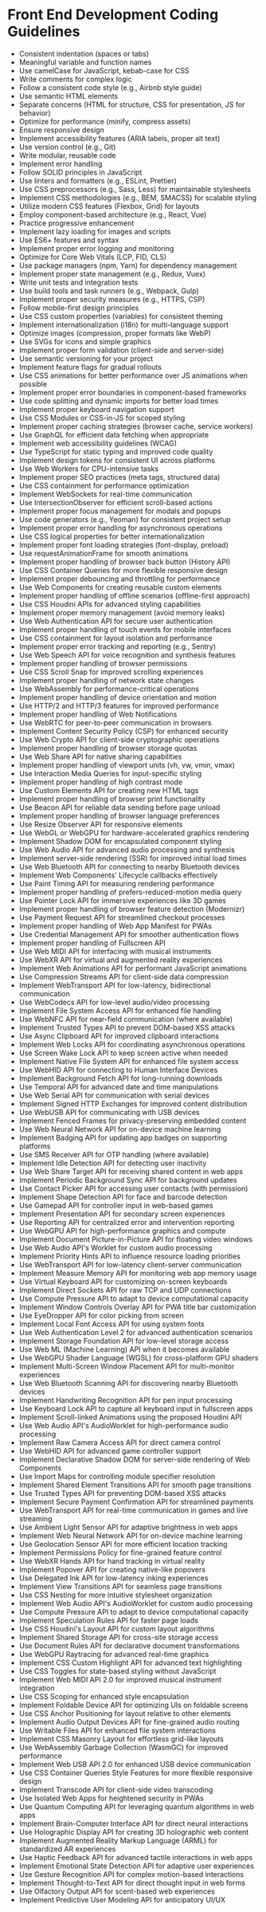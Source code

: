 # Front End Development Coding Guidelines

- Consistent indentation (spaces or tabs)
- Meaningful variable and function names
- Use camelCase for JavaScript, kebab-case for CSS
- Write comments for complex logic
- Follow a consistent code style (e.g., Airbnb style guide)
- Use semantic HTML elements
- Separate concerns (HTML for structure, CSS for presentation, JS for behavior)
- Optimize for performance (minify, compress assets)
- Ensure responsive design
- Implement accessibility features (ARIA labels, proper alt text)
- Use version control (e.g., Git)
- Write modular, reusable code
- Implement error handling
- Follow SOLID principles in JavaScript
- Use linters and formatters (e.g., ESLint, Prettier)
- Use CSS preprocessors (e.g., Sass, Less) for maintainable stylesheets
- Implement CSS methodologies (e.g., BEM, SMACSS) for scalable styling
- Utilize modern CSS features (Flexbox, Grid) for layouts
- Employ component-based architecture (e.g., React, Vue)
- Practice progressive enhancement
- Implement lazy loading for images and scripts
- Use ES6+ features and syntax
- Implement proper error logging and monitoring
- Optimize for Core Web Vitals (LCP, FID, CLS)
- Use package managers (npm, Yarn) for dependency management
- Implement proper state management (e.g., Redux, Vuex)
- Write unit tests and integration tests
- Use build tools and task runners (e.g., Webpack, Gulp)
- Implement proper security measures (e.g., HTTPS, CSP)
- Follow mobile-first design principles
- Use CSS custom properties (variables) for consistent theming
- Implement internationalization (i18n) for multi-language support
- Optimize images (compression, proper formats like WebP)
- Use SVGs for icons and simple graphics
- Implement proper form validation (client-side and server-side)
- Use semantic versioning for your project
- Implement feature flags for gradual rollouts
- Use CSS animations for better performance over JS animations when possible
- Implement proper error boundaries in component-based frameworks
- Use code splitting and dynamic imports for better load times
- Implement proper keyboard navigation support
- Use CSS Modules or CSS-in-JS for scoped styling
- Implement proper caching strategies (browser cache, service workers)
- Use GraphQL for efficient data fetching when appropriate
- Implement web accessibility guidelines (WCAG)
- Use TypeScript for static typing and improved code quality
- Implement design tokens for consistent UI across platforms
- Use Web Workers for CPU-intensive tasks
- Implement proper SEO practices (meta tags, structured data)
- Use CSS containment for performance optimization
- Implement WebSockets for real-time communication
- Use IntersectionObserver for efficient scroll-based actions
- Implement proper focus management for modals and popups
- Use code generators (e.g., Yeoman) for consistent project setup
- Implement proper error handling for asynchronous operations
- Use CSS logical properties for better internationalization
- Implement proper font loading strategies (font-display, preload)
- Use requestAnimationFrame for smooth animations
- Implement proper handling of browser back button (History API)
- Use CSS Container Queries for more flexible responsive design
- Implement proper debouncing and throttling for performance
- Use Web Components for creating reusable custom elements
- Implement proper handling of offline scenarios (offline-first approach)
- Use CSS Houdini APIs for advanced styling capabilities
- Implement proper memory management (avoid memory leaks)
- Use Web Authentication API for secure user authentication
- Implement proper handling of touch events for mobile interfaces
- Use CSS containment for layout isolation and performance
- Implement proper error tracking and reporting (e.g., Sentry)
- Use Web Speech API for voice recognition and synthesis features
- Implement proper handling of browser permissions
- Use CSS Scroll Snap for improved scrolling experiences
- Implement proper handling of network state changes
- Use WebAssembly for performance-critical operations
- Implement proper handling of device orientation and motion
- Use HTTP/2 and HTTP/3 features for improved performance
- Implement proper handling of Web Notifications
- Use WebRTC for peer-to-peer communication in browsers
- Implement Content Security Policy (CSP) for enhanced security
- Use Web Crypto API for client-side cryptographic operations
- Implement proper handling of browser storage quotas
- Use Web Share API for native sharing capabilities
- Implement proper handling of viewport units (vh, vw, vmin, vmax)
- Use Interaction Media Queries for input-specific styling
- Implement proper handling of high contrast mode
- Use Custom Elements API for creating new HTML tags
- Implement proper handling of browser print functionality
- Use Beacon API for reliable data sending before page unload
- Implement proper handling of browser language preferences
- Use Resize Observer API for responsive elements
- Use WebGL or WebGPU for hardware-accelerated graphics rendering
- Implement Shadow DOM for encapsulated component styling
- Use Web Audio API for advanced audio processing and synthesis
- Implement server-side rendering (SSR) for improved initial load times
- Use Web Bluetooth API for connecting to nearby Bluetooth devices
- Implement Web Components' Lifecycle callbacks effectively
- Use Paint Timing API for measuring rendering performance
- Implement proper handling of prefers-reduced-motion media query
- Use Pointer Lock API for immersive experiences like 3D games
- Implement proper handling of browser feature detection (Modernizr)
- Use Payment Request API for streamlined checkout processes
- Implement proper handling of Web App Manifest for PWAs
- Use Credential Management API for smoother authentication flows
- Implement proper handling of Fullscreen API
- Use Web MIDI API for interfacing with musical instruments
- Use WebXR API for virtual and augmented reality experiences
- Implement Web Animations API for performant JavaScript animations
- Use Compression Streams API for client-side data compression
- Implement WebTransport API for low-latency, bidirectional communication
- Use WebCodecs API for low-level audio/video processing
- Implement File System Access API for enhanced file handling
- Use WebNFC API for near-field communication (where available)
- Implement Trusted Types API to prevent DOM-based XSS attacks
- Use Async Clipboard API for improved clipboard interactions
- Implement Web Locks API for coordinating asynchronous operations
- Use Screen Wake Lock API to keep screen active when needed
- Implement Native File System API for enhanced file system access
- Use WebHID API for connecting to Human Interface Devices
- Implement Background Fetch API for long-running downloads
- Use Temporal API for advanced date and time manipulations
- Use Web Serial API for communication with serial devices
- Implement Signed HTTP Exchanges for improved content distribution
- Use WebUSB API for communicating with USB devices
- Implement Fenced Frames for privacy-preserving embedded content
- Use Web Neural Network API for on-device machine learning
- Implement Badging API for updating app badges on supporting platforms
- Use SMS Receiver API for OTP handling (where available)
- Implement Idle Detection API for detecting user inactivity
- Use Web Share Target API for receiving shared content in web apps
- Implement Periodic Background Sync API for background updates
- Use Contact Picker API for accessing user contacts (with permission)
- Implement Shape Detection API for face and barcode detection
- Use Gamepad API for controller input in web-based games
- Implement Presentation API for secondary screen experiences
- Use Reporting API for centralized error and intervention reporting
- Use WebGPU API for high-performance graphics and compute
- Implement Document Picture-in-Picture API for floating video windows
- Use Web Audio API's Worklet for custom audio processing
- Implement Priority Hints API to influence resource loading priorities
- Use WebTransport API for low-latency client-server communication
- Implement Measure Memory API for monitoring web app memory usage
- Use Virtual Keyboard API for customizing on-screen keyboards
- Implement Direct Sockets API for raw TCP and UDP connections
- Use Compute Pressure API to adapt to device computational capacity
- Implement Window Controls Overlay API for PWA title bar customization
- Use EyeDropper API for color picking from screen
- Implement Local Font Access API for using system fonts
- Use Web Authentication Level 2 for advanced authentication scenarios
- Implement Storage Foundation API for low-level storage access
- Use Web ML (Machine Learning) API when it becomes available
- Use WebGPU Shader Language (WGSL) for cross-platform GPU shaders
- Implement Multi-Screen Window Placement API for multi-monitor experiences
- Use Web Bluetooth Scanning API for discovering nearby Bluetooth devices
- Implement Handwriting Recognition API for pen input processing
- Use Keyboard Lock API to capture all keyboard input in fullscreen apps
- Implement Scroll-linked Animations using the proposed Houdini API
- Use Web Audio API's AudioWorklet for high-performance audio processing
- Implement Raw Camera Access API for direct camera control
- Use WebHID API for advanced game controller support
- Implement Declarative Shadow DOM for server-side rendering of Web Components
- Use Import Maps for controlling module specifier resolution
- Implement Shared Element Transitions API for smooth page transitions
- Use Trusted Types API for preventing DOM-based XSS attacks
- Implement Secure Payment Confirmation API for streamlined payments
- Use WebTransport API for real-time communication in games and live streaming
- Use Ambient Light Sensor API for adaptive brightness in web apps
- Implement Web Neural Network API for on-device machine learning
- Use Geolocation Sensor API for more efficient location tracking
- Implement Permissions Policy for fine-grained feature control
- Use WebXR Hands API for hand tracking in virtual reality
- Implement Popover API for creating native-like popovers
- Use Delegated Ink API for low-latency inking experiences
- Implement View Transitions API for seamless page transitions
- Use CSS Nesting for more intuitive stylesheet organization
- Implement Web Audio API's AudioWorklet for custom audio processing
- Use Compute Pressure API to adapt to device computational capacity
- Implement Speculation Rules API for faster page loads
- Use CSS Houdini's Layout API for custom layout algorithms
- Implement Shared Storage API for cross-site storage access
- Use Document Rules API for declarative document transformations
- Use WebGPU Raytracing for advanced real-time graphics
- Implement CSS Custom Highlight API for advanced text highlighting
- Use CSS Toggles for state-based styling without JavaScript
- Implement Web MIDI API 2.0 for improved musical instrument integration
- Use CSS Scoping for enhanced style encapsulation
- Implement Foldable Device API for optimizing UIs on foldable screens
- Use CSS Anchor Positioning for layout relative to other elements
- Implement Audio Output Devices API for fine-grained audio routing
- Use Writable Files API for enhanced file system interactions
- Implement CSS Masonry Layout for effortless grid-like layouts
- Use WebAssembly Garbage Collection (WasmGC) for improved performance
- Implement Web USB API 2.0 for enhanced USB device communication
- Use CSS Container Queries Style Features for more flexible responsive design
- Implement Transcode API for client-side video transcoding
- Use Isolated Web Apps for heightened security in PWAs
- Use Quantum Computing API for leveraging quantum algorithms in web apps
- Implement Brain-Computer Interface API for direct neural interactions
- Use Holographic Display API for creating 3D holographic web content
- Implement Augmented Reality Markup Language (ARML) for standardized AR experiences
- Use Haptic Feedback API for advanced tactile interactions in web apps
- Implement Emotional State Detection API for adaptive user experiences
- Use Gesture Recognition API for complex motion-based interactions
- Implement Thought-to-Text API for direct thought input in web forms
- Use Olfactory Output API for scent-based web experiences
- Implement Predictive User Modeling API for anticipatory UI/UX
